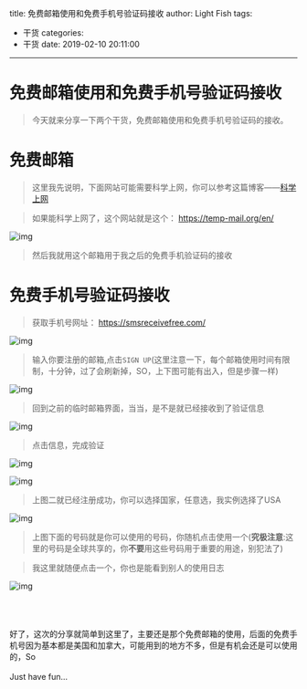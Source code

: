 title: 免费邮箱使用和免费手机号验证码接收
author: Light Fish
tags:
  - 干货
categories:
  - 干货
date: 2019-02-10 20:11:00
---
# 免费邮箱使用和免费手机号验证码接收

>今天就来分享一下两个干货，免费邮箱使用和免费手机号验证码的接收。

<!-- more -->

# 免费邮箱

>这里我先说明，下面网站可能需要科学上网，你可以参考这篇博客——[科学上网](/2019/01/06/上网/)

>如果能科学上网了，这个网站就是这个： https://temp-mail.org/en/

![img](http://qnpic.top\free_phone%5C1.jpg)

>然后我就用这个邮箱用于我之后的免费手机验证码的接收

# 免费手机号验证码接收

>获取手机号网址： https://smsreceivefree.com/

![img](http://qnpic.top\free_phone%5C2.jpg)

>输入你要注册的邮箱,点击`SIGN UP`(这里注意一下，每个邮箱使用时间有限制，十分钟，过了会刷新掉，SO，上下图可能有出入，但是步骤一样)

![img](http://qnpic.top\free_phone%5C3.jpg)

>回到之前的临时邮箱界面，当当，是不是就已经接收到了验证信息

![img](http://qnpic.top\free_phone%5C6.jpg)

>点击信息，完成验证

![img](http://qnpic.top\free_phone%5C7.jpg)

![img](http://qnpic.top\free_phone%5C8.jpg)

>上图二就已经注册成功，你可以选择国家，任意选，我实例选择了USA

![img](http://qnpic.top\free_phone%5C4.jpg)

>上图下面的号码就是你可以使用的号码，你随机点击使用一个(**究极注意**:这里的号码是全球共享的，你**不要**用这些号码用于重要的用途，别犯法了)

>我这里就随便点击一个，你也是能看到别人的使用日志

![img](http://qnpic.top\free_phone%5C5.jpg)

<br><br><br>好了，这次的分享就简单到这里了，主要还是那个免费邮箱的使用，后面的免费手机号因为基本都是美国和加拿大，可能用到的地方不多，但是有机会还是可以使用的，So<br><br>Just have fun...
